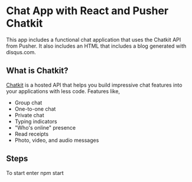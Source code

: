 
# Chat App with React and Pusher Chatkit

This app includes a functional chat application that uses the Chatkit API from Pusher. It also includes an HTML that includes a blog generated with disqus.com. 
## What is Chatkit?

[Chatkit](https://pusher.com/chatkit?utm_source=github&utm_campaign=build-a-chat-app-with-react-and-pusher-chatkit) is a hosted API that helps you build impressive chat features into your applications with less code. Features like,

* Group chat
* One-to-one chat
* Private chat
* Typing indicators
* "Who's online" presence
* Read receipts
* Photo, video, and audio messages


## Steps

To start enter npm start 
